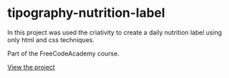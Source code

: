 # tipography-nutrition-label
In this project was used the criativity to create a daily nutrition label using only html and css techniques.

Part of the FreeCodeAcademy course.

<p><a href="https://jose-pinho.github.io/tipography-nutrition-label/nutrition-label">View the project</a></p>
